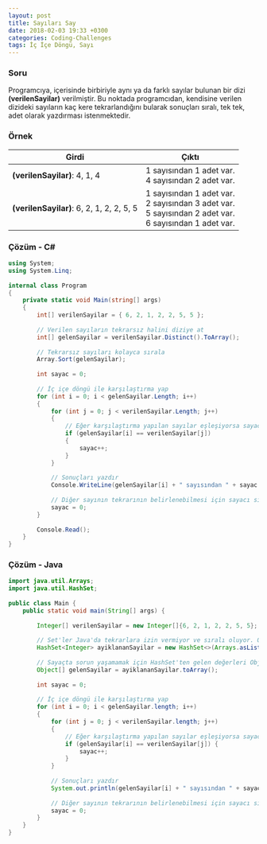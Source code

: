 ```yaml
---
layout: post
title: Sayıları Say
date: 2018-02-03 19:33 +0300
categories: Coding-Challenges
tags: İç İçe Döngü, Sayı
---
```

### Soru
Programcıya, içerisinde birbiriyle aynı ya da farklı sayılar bulunan bir dizi **(verilenSayilar)** verilmiştir. Bu noktada programcıdan, kendisine verilen dizideki sayıların kaç kere tekrarlandığını bularak sonuçları sıralı, tek tek, adet olarak yazdırması istenmektedir.

### Örnek

| Girdi                                     | Çıktı                                                                                                        |
|-------------------------------------------|--------------------------------------------------------------------------------------------------------------|
| **(verilenSayilar)**: 4, 1, 4             | 1 sayısından 1 adet var. <br>4 sayısından 2 adet var.                                                        |
| **(verilenSayilar)**: 6, 2, 1, 2, 2, 5, 5 | 1 sayısından 1 adet var.<br>2 sayısından 3 adet var.<br>5 sayısından 2 adet var.<br>6 sayısından 1 adet var. |

### Çözüm - C#
```csharp
using System;
using System.Linq;
 
internal class Program
{
    private static void Main(string[] args)
    {
        int[] verilenSayilar = { 6, 2, 1, 2, 2, 5, 5 };
 
        // Verilen sayıların tekrarsız halini diziye at
        int[] gelenSayilar = verilenSayilar.Distinct().ToArray();
 
        // Tekrarsız sayıları kolayca sırala
        Array.Sort(gelenSayilar);
 
        int sayac = 0;
 
        // İç içe döngü ile karşılaştırma yap
        for (int i = 0; i < gelenSayilar.Length; i++)
        {
            for (int j = 0; j < verilenSayilar.Length; j++)
            {
                // Eğer karşılaştırma yapılan sayılar eşleşiyorsa sayacı arttır
                if (gelenSayilar[i] == verilenSayilar[j])
                {
                    sayac++;
                }
            }
 
            // Sonuçları yazdır
            Console.WriteLine(gelenSayilar[i] + " sayısından " + sayac + " adet var.");
 
            // Diğer sayının tekrarının belirlenebilmesi için sayacı sıfırla
            sayac = 0;
        }
 
        Console.Read();
    }
}
```

### Çözüm - Java
```java
import java.util.Arrays;
import java.util.HashSet;
 
public class Main {
    public static void main(String[] args) {
 
        Integer[] verilenSayilar = new Integer[]{6, 2, 1, 2, 2, 5, 5};
 
        // Set'ler Java'da tekrarlara izin vermiyor ve sıralı oluyor. O sebeple verilen sayıları HashSet'e atmak en kolayı geldi
        HashSet<Integer> ayiklananSayilar = new HashSet<>(Arrays.asList(verilenSayilar));
 
        // Sayaçta sorun yaşamamak için HashSet'ten gelen değerleri Object dizisine at
        Object[] gelenSayilar = ayiklananSayilar.toArray();
 
        int sayac = 0;
 
        // İç içe döngü ile karşılaştırma yap
        for (int i = 0; i < gelenSayilar.length; i++)
        {
            for (int j = 0; j < verilenSayilar.length; j++)
            {
                // Eğer karşılaştırma yapılan sayılar eşleşiyorsa sayacı arttır
                if (gelenSayilar[i] == verilenSayilar[j]) {
                    sayac++;
                }
            }
 
            // Sonuçları yazdır
            System.out.println(gelenSayilar[i] + " sayısından " + sayac + " adet var.");
 
            // Diğer sayının tekrarının belirlenebilmesi için sayacı sıfırla
            sayac = 0;
        }
    }
}
```
